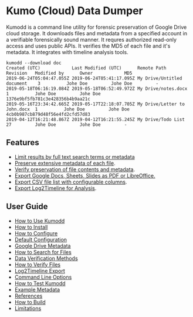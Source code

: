 # Kumo (Cloud) Data Dumper

Kumodd is a command line utility for forensic preservation of Google Drive cloud
storage.  It downloads files and metadata from a specified account in a verifiable
forensically sound manner. It requres authorized read-only access and uses public APIs. It
verifies the MD5 of each file and it's metadata. It integrates with timeline analysis
tools.

``` shell
kumodd --download doc
Created (UTC)            Last Modified (UTC)      Remote Path                   Revision   Modified by      Owner            MD5                       
2019-06-24T05:04:47.055Z 2019-06-24T05:41:17.095Z My Drive/Untitled document    3          Johe Doe         Johe Doe         -
2019-05-18T06:16:19.084Z 2019-05-18T06:52:49.972Z My Drive/notes.docx           1          Johe Doe         Johe Doe         1376e9bf5fb781c3e428356b4b9aa21c
2019-05-16T23:34:42.665Z 2019-05-17T22:18:07.705Z My Drive/Letter to John.docx  1          Johe Doe         Johe Doe         4cb0b987cb879d48f56e4fd2cfd57d83
2019-04-12T16:21:48.867Z 2019-04-12T16:21:55.245Z My Drive/Todo List            27         Johe Doe         Johe Doe         -                   
```
## Features
- [Limit results by full text search terms or metadata](guide/Search-Query)
- [Preserve extensive metadata of each file](guide/Example-Metadata).
- [Verify preservation of file contents and metadata](guide/Methods).
- [Export Google Docs, Sheets, Slides as PDF or LibreOffice.](How-to-Use-Kumodd/#Export-Google-Apps-Files)
- [Export CSV file list with configurable columns](guide/How-to-Configure).
- [Export Log2Timeline for Analysis](guide/Log2Timeline-Export).

## User Guide
* [How to Use Kumodd](guide/How-to-Use-Kumodd)
* [How to Install](guide/How-to-Install)  
* [How to Configure](guide/How-to-Configure)  
* [Default Configuration](guide/Default-configuration)  
* [Google Drive Metadata](guide/Metadata)  
* [How to Search for Files](guide/Search-Query)  
* [Data Verification Methods](guide/Methods)  
* [How to Verify Files](guide/How-to-Verify-Data)  
* [Log2Timeline Export](guide/Log2Timeline-Export)
* [Command Line Options](guide/Command-line-options)  
* [How to Test Kumodd](guide/How-to-Test-Kumodd)  
* [Example Metadata](guide/Example-Metadata)  
* [References](guide/References)  
* [How to Build](devel/How-to-Build)  
* [Limitations](devel/Limitations)  
